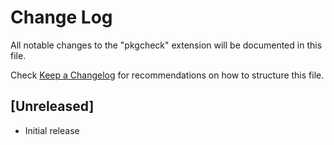 # Change Log

All notable changes to the "pkgcheck" extension will be documented in this file.

Check [Keep a Changelog](http://keepachangelog.com/) for recommendations on how to structure this file.

## [Unreleased]

- Initial release
